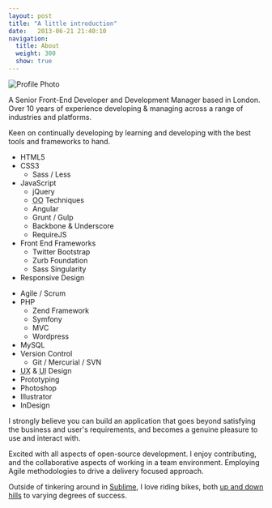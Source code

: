 ```yaml
---
layout: post
title: "A little introduction"
date:   2013-06-21 21:40:10
navigation:
  title: About
  weight: 300
  show: true
---
```



<div class="clearfix">
	<img src="/img/about/avatar-snow-bw.jpg" class="round" title="Snowman buddy" alt="Profile Photo">
	<p>A Senior Front-End Developer and Development Manager based in London. Over 10 years of experience developing &amp; managing across a range of industries and platforms.</p>
	<p>Keen on continually developing by learning and developing with the best tools and frameworks to hand.</p>
</div>


<div class="highlight clearfix">
	<div class="skills">
		<ul class="skills__set">
			<li>HTML5</li>
			<li>CSS3
				<ul>
					<li>Sass / Less</li>
				</ul>
			</li>
			<li>JavaScript
				<ul>
					<li>jQuery</li>
					<li><abbr title="Object-Oriented">OO</abbr> Techniques</li>
					<li>Angular</li>
					<li>Grunt / Gulp</li>
					<li>Backbone &amp; Underscore</li>
					<li>RequireJS</li>
				</ul>
			</li>
			<li>Front End Frameworks
				<ul>
					<li>Twitter Bootstrap</li>
					<li>Zurb Foundation</li>
					<li>Sass Singularity</li>
				</ul>
			</li>
			<li>Responsive Design</li>
		</ul>
	</div>
	<div class="skills">
		<ul class="skills__set">
			<li>Agile / Scrum</li>
			<li>PHP
				<ul>
					<li>Zend Framework</li>
					<li>Symfony</li>
					<li>MVC</li>
					<li>Wordpress</li>
				</ul>
			</li>
			<li>MySQL</li>
			<li>Version Control
				<ul>
					<li>Git / Mercurial / SVN</li>
				</ul>
			</li>
			<li><abbr title="User-Experience">UX</abbr> &amp; <abbr title="User-Interface">UI</abbr> Design</li>
			<li>Prototyping</li>
			<li>Photoshop</li>
			<li>Illustrator</li>
			<li>InDesign</li>
		</ul>
	</div>
</div>

I strongly believe you can build an application that goes beyond satisfying the business and user's requirements, and becomes a genuine pleasure to use and interact with.

Excited with all aspects of open-source development. I enjoy contributing, and the collaborative aspects of working in a team environment.  Employing Agile methodologies to drive a delivery focused approach.

Outside of tinkering around in [Sublime][sublimeText], I love riding bikes, both [up and down hills][strava] to varying degrees of success.



[sublimeText]: http://www.sublimetext.com
[strava]: http://app.strava.com/athletes/707623
